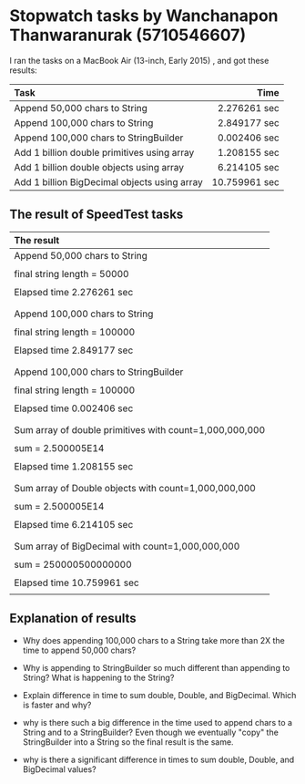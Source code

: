# Stopwatch tasks by Wanchanapon Thanwaranurak (5710546607)

I ran the tasks on a MacBook Air (13-inch, Early 2015) , and got these results:

Task                                          | Time
:---------------------------------------------|-------------:
Append 50,000 chars to String                 | 2.276261 sec
Append 100,000 chars to String                | 2.849177 sec
Append 100,000 chars to StringBuilder         | 0.002406 sec
Add 1 billion double primitives using array   | 1.208155 sec
Add 1 billion double objects using array      | 6.214105 sec
Add 1 billion BigDecimal objects using array  | 10.759961 sec

## The result of SpeedTest tasks

The result                                                           |
:--------------------------------------------------------------------|
Append 50,000 chars to String                                        |
                                                                     |
final string length = 50000                                          |
                                                                     |
Elapsed time 2.276261 sec                                            |
                                                                     |
                                                                     |
Append 100,000 chars to String                                       |
                                                                     |
final string length = 100000                                         |
                                                                     |
Elapsed time 2.849177 sec                                            |
                                                                     |
                                                                     |
Append 100,000 chars to StringBuilder                                |
                                                                     |
final string length = 100000                                         |
                                                                     |
Elapsed time 0.002406 sec                                            |
                                                                     |
                                                                     |
Sum array of double primitives with count=1,000,000,000              |
                                                                     |
sum = 2.500005E14                                                    |
                                                                     |
Elapsed time 1.208155 sec                                            |
                                                                     |
                                                                     |
Sum array of Double objects with count=1,000,000,000                 |
                                                                     |
sum = 2.500005E14                                                    |
                                                                     |
Elapsed time 6.214105 sec                                            |
                                                                     |
                                                                     |
Sum array of BigDecimal with count=1,000,000,000                     |
                                                                     |
sum = 250000500000000                                                |
                                                                     |
Elapsed time 10.759961 sec                                           |
                                                                     |

## Explanation of results

* Why does appending 100,000 chars to a String take more than 2X the time to append 50,000 chars?


* Why is appending to StringBuilder so much different than appending to String? What is happening to the String?


* Explain difference in time to sum double, Double, and BigDecimal. Which is faster and why?

* why is there such a big difference in the time used to append chars to a String and to a StringBuilder?
  Even though we eventually "copy" the StringBuilder into a String so the final result is the same.

* why is there a significant difference in times to sum double, Double, and BigDecimal values?
